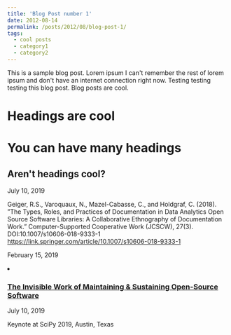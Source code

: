 ```yaml
---
title: 'Blog Post number 1'
date: 2012-08-14
permalink: /posts/2012/08/blog-post-1/
tags:
  - cool posts
  - category1
  - category2
---
```


This is a sample blog post. Lorem ipsum I can't remember the rest of lorem ipsum and don't have an internet connection right now. Testing testing testing this blog post. Blog posts are cool.

Headings are cool
======

You can have many headings
======

Aren't headings cool?
------


<p class="page__meta"><i class="fa fa-clock-o" aria-hidden="true"></i> July 10, 2019</p>

<p class="archive__item-excerpt" itemprop="description">Geiger, R.S., Varoquaux, N., Mazel-Cabasse, C., and Holdgraf, C. (2018). ”The Types, Roles, and Practices of Documentation in Data Analytics Open Source Software Libraries: A Collaborative Ethnography of Documentation Work.” Computer-Supported Cooperative Work (JCSCW), 27(3). DOI:10.1007/s10606-018-9333-1 <a href="https://link.springer.com/article/10.1007/s10606-018-9333-1">https://link.springer.com/article/10.1007/s10606-018-9333-1</a></p>

<p class="page__meta"><i class="fa fa-clock-o" aria-hidden="true"></i> February 15, 2019</p>

<div class="list__item"><article class="archive__item"><li><h3 class="archive__item-title" itemprop="headline"> <a href="https://stuartgeiger.com/talks/2019-07-10-scipy" rel="permalink">The Invisible Work of Maintaining &amp; Sustaining Open-Source Software </a></h3><p class="page__meta"><i class="fa fa-clock-o" aria-hidden="true"></i> July 10, 2019</p><p class="archive__item-excerpt" itemprop="description">Keynote at SciPy 2019, Austin, Texas</p></li></article></div>
